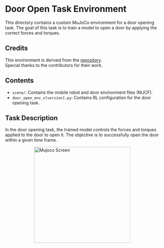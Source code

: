 # Door Open Task Environment
This directory contains a custom MuJoCo environment for a door opening task. The goal of this task is to train a model to open a door by applying the correct forces and torques.

## Credits

This environment is derived from the [repository](https://github.com/Yujin1007/franka_door/tree/master/model). \
Special thanks to the contributors for their work.

## Contents

- `scene/`: Contains the mobile robot and door environment files (MJCF).
- `door_open_env_v[version].py`: Contains RL configuration for the door opening task.

## Task Description

In the door opening task, the trained model controls the forces and torques applied to the door to open it. The objective is to successfully open the door within a given time frame.

<img style="display: block; margin: 0 auto;" width="315" alt="Mujoco Screen" src="https://github.com/user-attachments/assets/d5234791-1dc7-4fce-8605-e19332c4c406" />
